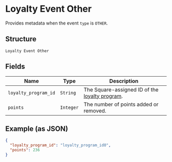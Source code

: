 
# Loyalty Event Other

Provides metadata when the event `type` is `OTHER`.

## Structure

`Loyalty Event Other`

## Fields

| Name | Type | Description |
|  --- | --- | --- |
| `loyalty_program_id` | `String` | The Square-assigned ID of the [loyalty program](#type-LoyaltyProgram). |
| `points` | `Integer` | The number of points added or removed. |

## Example (as JSON)

```json
{
  "loyalty_program_id": "loyalty_program_id0",
  "points": 236
}
```

